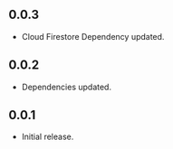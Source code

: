 ## 0.0.3

* Cloud Firestore Dependency updated.

## 0.0.2

* Dependencies updated.

## 0.0.1

* Initial release.
